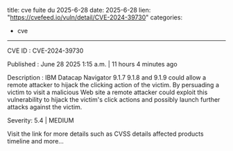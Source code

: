  
title: cve fuite du 2025-6-28
date: 2025-6-28
lien: "https://cvefeed.io/vuln/detail/CVE-2024-39730"
categories:
  - cve
---

CVE ID : CVE-2024-39730

Published :  June 28
2025
1:15 a.m. | 11 hours
4 minutes ago

Description : IBM Datacap Navigator 9.1.7
9.1.8
and 9.1.9 could allow a remote attacker to hijack the clicking action of the victim. By persuading a victim to visit a malicious Web site
a remote attacker could exploit this vulnerability to hijack the victim's click actions and possibly launch further attacks against the victim.

Severity: 5.4 | MEDIUM

Visit the link for more details
such as CVSS details
affected products
timeline
and more...
